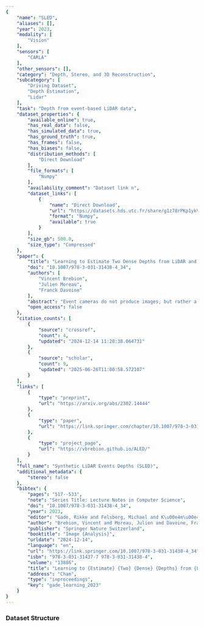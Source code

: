 ```yaml
---
{
    "name": "SLED",
    "aliases": [],
    "year": 2023,
    "modality": [
        "Vision"
    ],
    "sensors": [
        "CARLA"
    ],
    "other_sensors": [],
    "category": "Depth, Stereo, and 3D Reconstruction",
    "subcategory": [
        "Driving Dataset",
        "Depth Estimation",
        "Lidar"
    ],
    "task": "Depth from event-based LiDAR data",
    "dataset_properties": {
        "available_online": true,
        "has_real_data": false,
        "has_simulated_data": true,
        "has_ground_truth": true,
        "has_frames": false,
        "has_biases": false,
        "distribution_methods": [
            "Direct Download"
        ],
        "file_formats": [
            "Numpy"
        ],
        "availability_comment": "Dataset link n",
        "dataset_links": [
            {
                "name": "Direct Download",
                "url": "https://datasets.hds.utc.fr/share/g1z78rPKp1ykVe6",
                "format": "Numpy",
                "available": true
            }
        ],
        "size_gb": 500.0,
        "size_type": "Compressed"
    },
    "paper": {
        "title": "Learning to Estimate Two Dense Depths from LiDAR and Event Data",
        "doi": "10.1007/978-3-031-31438-4_34",
        "authors": [
            "Vincent Brebion",
            "Julien Moreau",
            "Franck Davoine"
        ],
        "abstract": "Event cameras do not produce images, but rather a continuous flow of events, which encode changes of illumination for each pixel independently and asynchronously. While they output temporally rich information, they lack any depth information which could facilitate their use with other sensors. LiDARs can provide this depth information, but are by nature very sparse, which makes the depth-to-event association more complex. Furthermore, as events represent changes of illumination, they might also represent changes of depth; associating them with a single depth is therefore inadequate. In this work, we propose to address these issues by fusing information from an event camera and a LiDAR using a learning-based approach to estimate accurate dense depth maps. To solve the \"potential change of depth\" problem, we propose here to estimate two depth maps at each step: one \"before\" the events happen, and one \"after\" the events happen. We further propose to use this pair of depths to compute a depth difference for each event, to give them more context. We train and evaluate our network, ALED, on both synthetic and real driving sequences, and show that it is able to predict dense depths with an error reduction of up to 61% compared to the current state of the art. We also demonstrate the quality of our 2-depths-to-event association, and the usefulness of the depth difference information. Finally, we release SLED, a novel synthetic dataset comprising events, LiDAR point clouds, RGB images, and dense depth maps.",
        "open_access": false
    },
    "citation_counts": [
        {
            "source": "crossref",
            "count": 4,
            "updated": "2024-12-14 11:20:38.064731"
        },
        {
            "source": "scholar",
            "count": 9,
            "updated": "2025-06-26T11:00:58.572107"
        }
    ],
    "links": [
        {
            "type": "preprint",
            "url": "https://arxiv.org/abs/2302.14444"
        },
        {
            "type": "paper",
            "url": "https://link.springer.com/chapter/10.1007/978-3-031-31438-4_34"
        },
        {
            "type": "project_page",
            "url": "https://vbrebion.github.io/ALED/"
        }
    ],
    "full_name": "Synthetic LiDAR Events Depths (SLED)",
    "additional_metadata": {
        "stereo": false
    },
    "bibtex": {
        "pages": "517--533",
        "note": "Series Title: Lecture Notes in Computer Science",
        "doi": "10.1007/978-3-031-31438-4_34",
        "year": 2023,
        "editor": "Gade, Rikke and Felsberg, Michael and K\u00e4m\u00e4r\u00e4inen, Joni-Kristian",
        "author": "Brebion, Vincent and Moreau, Julien and Davoine, Franck",
        "publisher": "Springer Nature Switzerland",
        "booktitle": "Image {Analysis}",
        "urldate": "2024-12-14",
        "language": "en",
        "url": "https://link.springer.com/10.1007/978-3-031-31438-4_34",
        "isbn": "978-3-031-31437-7 978-3-031-31438-4",
        "volume": "13886",
        "title": "Learning to {Estimate} {Two} {Dense} {Depths} from {LiDAR} and {Event} {Data}",
        "address": "Cham",
        "type": "inproceedings",
        "key": "gade_learning_2023"
    }
}
---
```



### Dataset Structure